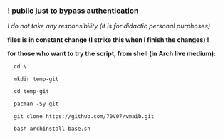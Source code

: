 
### ! public just to bypass authentication

*I do not take any responsibility (it is for didactic personal purphoses)*

**files is in constant change (I strike this when I finish the changes) !**

**for those who want to try the script, from shell (in Arch live medium):**
```
  cd \
  
  mkdir temp-git
  
  cd temp-git
  
  pacman -Sy git
  
  git clone https://github.com/70V07/vmaib.git
  
  bash archinstall-base.sh
```

